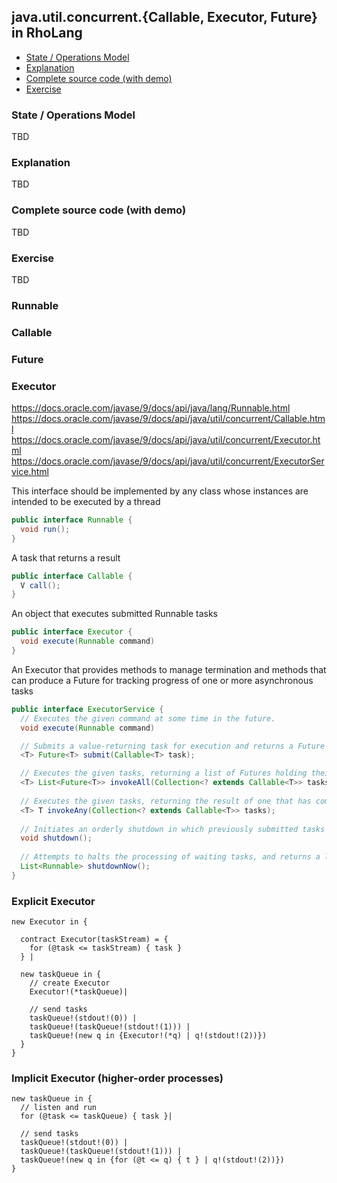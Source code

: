 ## java.util.concurrent.{Callable, Executor, Future} in RhoLang

- [State / Operations Model](#state--operations-model)
- [Explanation](#explanation)
- [Complete source code (with demo)](#complete-source-code-with-demo)
- [Exercise](#exercise)

### State / Operations Model
TBD

### Explanation
TBD

### Complete source code (with demo)
TBD

### Exercise
TBD

### Runnable
### Callable
### Future
### Executor

https://docs.oracle.com/javase/9/docs/api/java/lang/Runnable.html
https://docs.oracle.com/javase/9/docs/api/java/util/concurrent/Callable.html
https://docs.oracle.com/javase/9/docs/api/java/util/concurrent/Executor.html
https://docs.oracle.com/javase/9/docs/api/java/util/concurrent/ExecutorService.html

This interface should be implemented by any class whose instances are intended to be executed by a thread
```java
public interface Runnable {
  void run();
}
```

A task that returns a result
```java
public interface Callable {
  V call();
}
```

An object that executes submitted Runnable tasks
```java
public interface Executor {
  void execute(Runnable command)
}
```

An Executor that provides methods to manage termination and methods that can produce a Future for tracking progress of one or more asynchronous tasks
```java
public interface ExecutorService {
  // Executes the given command at some time in the future.
  void execute(Runnable command)

  // Submits a value-returning task for execution and returns a Future representing the pending results of the task.
  <T> Future<T> submit(Callable<T> task);

  // Executes the given tasks, returning a list of Futures holding their status and results when all complete.
  <T> List<Future<T>> invokeAll(Collection<? extends Callable<T>> tasks);
  
  // Executes the given tasks, returning the result of one that has completed successfully, if any do.
  <T> T invokeAny(Collection<? extends Callable<T>> tasks);
  
  // Initiates an orderly shutdown in which previously submitted tasks are executed, but no new tasks will be accepted.
  void shutdown();
  
  // Attempts to halts the processing of waiting tasks, and returns a list of the tasks that were awaiting execution.
  List<Runnable> shutdownNow();
}
```

### Explicit Executor
```
new Executor in {

  contract Executor(taskStream) = {
    for (@task <= taskStream) { task }
  } |
  
  new taskQueue in {
    // create Executor
    Executor!(*taskQueue)|
    
    // send tasks
    taskQueue!(stdout!(0)) |
    taskQueue!(taskQueue!(stdout!(1))) |    
    taskQueue!(new q in {Executor!(*q) | q!(stdout!(2))})
  }
}
```

### Implicit Executor (higher-order processes)
```
new taskQueue in {
  // listen and run
  for (@task <= taskQueue) { task }|
  
  // send tasks
  taskQueue!(stdout!(0)) |
  taskQueue!(taskQueue!(stdout!(1))) |    
  taskQueue!(new q in {for (@t <= q) { t } | q!(stdout!(2))})
}
```
